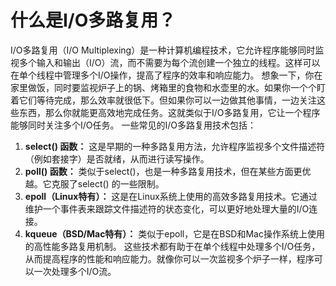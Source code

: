 # 什么是I/O多路复用？
I/O多路复用（I/O Multiplexing）是一种计算机编程技术，它允许程序能够同时监视多个输入和输出（I/O）流，而不需要为每个流创建一个独立的线程。这样可以在单个线程中管理多个I/O操作，提高了程序的效率和响应能力。
想象一下，你在家里做饭，同时要监视炉子上的锅、烤箱里的食物和水壶里的水。如果你一个个盯着它们等待完成，那么效率就很低下。但如果你可以一边做其他事情，一边关注这些东西，那么你就能更高效地完成任务。这就类似于I/O多路复用，它让一个程序能够同时关注多个I/O任务。
一些常见的I/O多路复用技术包括：
1.  **select() 函数：** 这是早期的一种多路复用方法，允许程序监视多个文件描述符（例如套接字）是否就绪，从而进行读写操作。 
2.  **poll() 函数：** 类似于select()，也是一种多路复用技术，但在某些方面更优越。它克服了select() 的一些限制。 
3.  **epoll（Linux特有）：** 这是在Linux系统上使用的高效多路复用技术。它通过维护一个事件表来跟踪文件描述符的状态变化，可以更好地处理大量的I/O连接。 
4.  **kqueue（BSD/Mac特有）：** 类似于epoll，它是在BSD和Mac操作系统上使用的高性能多路复用机制。 
这些技术都有助于在单个线程中处理多个I/O任务，从而提高程序的性能和响应能力。就像你可以一次监视多个炉子一样，程序可以一次处理多个I/O流。

